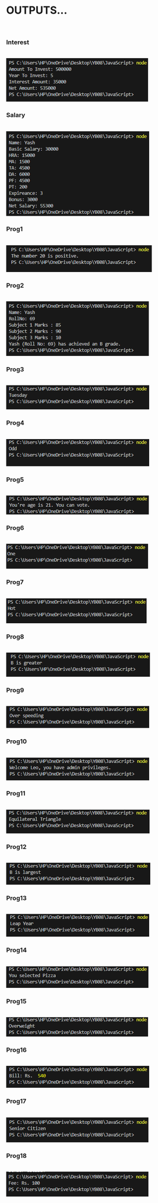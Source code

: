 <h1>OUTPUTS...</h1>
<br>
<h3>Interest</h3>
<br>
<img src="./imgages/Interest.png">
<br>
<h3>Salary</h3>
<br>
<img src="./imgages/Salary.png">
<br>
<h3>Prog1</h3>
<br>
<img src="./imgages/prog1.png">
<br>
<h3>Prog2</h3>
<br>
<img src="./imgages/2.png">
<br>
<h3>Prog3</h3>
<br>
<img src="./imgages/3.png">
<br>
<h3>Prog4</h3>
<br>
<img src="./imgages/4.png">
<br>
<h3>Prog5</h3>
<br>
<img src="./imgages/5.png">
<br>
<h3>Prog6</h3>
<br>
<img src="./imgages/6.png">
<br>
<h3>Prog7</h3>
<br>
<img src="./imgages/7.png">
<br>
<h3>Prog8</h3>
<br>
<img src="./imgages/8.png">
<br>
<h3>Prog9</h3>
<br>
<img src="./imgages/9.png">
<br>
<h3>Prog10</h3>
<br>
<img src="./imgages/10.png">
<br>
<h3>Prog11</h3>
<br>
<img src="./imgages/11.png">
<br>
<h3>Prog12</h3>
<br>
<img src="./imgages/12.png">
<br>
<h3>Prog13</h3>
<br>
<img src="./imgages/13.png">
<br>
<h3>Prog14</h3>
<br>
<img src="./imgages/14.png">
<br>
<h3>Prog15</h3>
<br>
<img src="./imgages/15.png">
<br>
<h3>Prog16</h3>
<br>
<img src="./imgages/16.png">
<br>
<h3>Prog17</h3>
<br>
<img src="./imgages/17.png">
<br>
<h3>Prog18</h3>
<br>
<img src="./imgages/18.png">
<br>